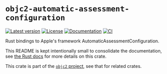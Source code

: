 # `objc2-automatic-assessment-configuration`

[![Latest version](https://badgen.net/crates/v/objc2-automatic-assessment-configuration)](https://crates.io/crates/objc2-automatic-assessment-configuration)
[![License](https://badgen.net/badge/license/MIT/blue)](../LICENSE.txt)
[![Documentation](https://docs.rs/objc2-automatic-assessment-configuration/badge.svg)](https://docs.rs/objc2-automatic-assessment-configuration/)
[![CI](https://github.com/madsmtm/objc2/actions/workflows/ci.yml/badge.svg)](https://github.com/madsmtm/objc2/actions/workflows/ci.yml)

Rust bindings to Apple's framework AutomaticAssessmentConfiguration.

This README is kept intentionally small to consolidate the documentation, see
[the Rust docs](https://docs.rs/objc2-automatic-assessment-configuration/) for more details on this crate.

This crate is part of the [`objc2` project](https://github.com/madsmtm/objc2),
see that for related crates.
